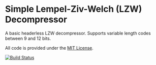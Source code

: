 
# Simple Lempel-Ziv-Welch (LZW) Decompressor

A basic headerless LZW decompressor. Supports variable length codes
between 9 and 12 bits.

All code is provided under the [MIT License](LICENSE).

[![Build Status](https://travis-ci.org/eloj/lzw-eddy.svg?branch=master)](https://travis-ci.org/eloj/lzw-eddy)
